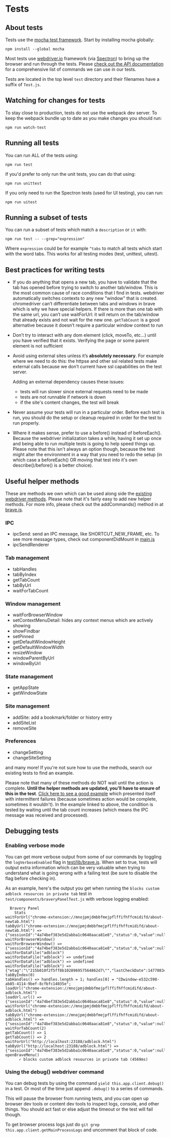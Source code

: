 # Tests

## About tests

Tests use the [mocha test framework](https://mochajs.org/). Start by installing mocha globally:

    npm install --global mocha

Most tests use [webdriver.io](http://webdriver.io/) framework (via [Spectron](https://github.com/electron/spectron)) to bring up the browser and run through the tests.
Please [check out the API documentation](http://webdriver.io/api.html) for a comprehensive list of commands we can use in our tests.

Tests are located in the top level `test` directory and their filenames have a suffix of `Test.js`.

## Watching for changes for tests

To stay close to production, tests do not use the webpack dev server.  To keep the webpack bundle up to date as you make changes you should run:

    npm run watch-test

## Running all tests
You can run ALL of the tests using:

    npm run test

If you'd prefer to only run the unit tests, you can do that using:

    npm run unittest

If you only need to run the Spectron tests (used for UI testing), you can run:

    npm run uitest

## Running a subset of tests

You can run a subset of tests which match a `description` or `it` with:

    npm run test -- --grep="expression"

Where `expression` could be for example `^tabs` to match all tests which start with the word tabs. This works for all testing modes (test, unittest, uitest).

## Best practices for writing tests

- If you do anything that opens a new tab, you have to validate that the tab has opened before trying to switch to
another tab/window. This is the most common cause of race conditions that I find in tests. webdriver automatically
switches contexts to any new "window" that is created. chromedriver can’t differentiate between tabs and windows in
brave which is why we have special helpers. If there is more than one tab with the same url, you can’t use waitForUrl:
it will return on the tab/window that already exists and not wait for the new one. `getTabCount` is a good alternative
because it doesn’t require a particular window context to run

- Don’t try to interact with any dom element (click, moveTo, etc…) until you have verified that it exists.
Verifying the page or some parent element is not sufficient

- Avoid using external sites unless it’s **absolutely necessary**. For example where we need to do this: the httpse and
other ssl related tests make external calls because we don’t current have ssl capabilities on the test server.

  Adding an external dependency causes these issues:
    - tests will run slower since external requests need to be made
    - tests are not runnable if network is down
    - if the site's content changes, the test will break

- Never assume your tests will run in a particular order. Before each test is run, you should do the setup or cleanup
required in order for the test to run properly.

- Where it makes sense, prefer to use a before() instead of beforeEach(). Because the webdriver initialization takes
a while, having it set up once and being able to run multiple tests is going to help speed things up. Please note that
this isn't always an option though, because the test might alter the environment in a way that you need to redo the setup
(in which case a beforeEach() OR moving that test into it's own describe()/before() is a better choice).

## Useful helper methods

These are methods we own which can be used along side the [existing webdriver methods](http://webdriver.io/api.html).
Please note that it's fairly easy to add new helper methods. For more info, please check out the addCommands()
method in at [brave.js](https://github.com/brave/browser-laptop/blob/master/test/lib/brave.js).

### IPC

- ipcSend: send an IPC message, like SHORTCUT_NEW_FRAME, etc. To see more message types, check out componentDidMount in [main.js](https://github.com/brave/browser-laptop/blob/master/js/components/main.js)
- ipcSendRenderer

### Tab management

- tabHandles
- tabByIndex
- getTabCount
- tabByUrl
- waitForTabCount

### Window management
- waitForBrowserWindow
- setContextMenuDetail: hides any context menus which are actively showing
- showFindbar
- setPinned
- getDefaultWindowHeight
- getDefaultWindowWidth
- resizeWindow
- windowParentByUrl
- windowByUrl

### State management
- getAppState
- getWindowState

### Site management
- addSite: add a bookmark/folder or history entry
- addSiteList
- removeSite

### Preferences
- changeSetting
- changeSiteSetting

and many more! If you're not sure how to use the methods, search our existing tests to find an example.

Please note that many of these methods do NOT wait until the action is complete. **Until the helper methods
are updated, you'll have to ensure of this in the test**. [Click here to see a good example](https://github.com/brave/browser-laptop/commit/f78430c6e9eed74d4f6c42a2fbed9bb97900de04#diff-a7970760e9f2ed32f13f98921d9f94cdL313)
which presented itself with intermittent failures (because sometimes action would be complete, sometimes it wouldn't).
In the example linked to above, the condition is tested by waiting until the tab count increases (which means
the IPC message was received and processed).

## Debugging tests

### Enabling verbose mode
You can get more verbose output from some of our commands by toggling the `logVerboseEnabled` flag in [test/lib/brave.js](https://github.com/brave/browser-laptop/blob/3ede178b5f4655e53e6c55a916c271a89f20317d/test/lib/brave.js#L17).
When set to true, tests will output extra information which can be very valuable when trying to understand what is going wrong with a failing test (be sure to disable the flag before checking in).

As an example, here's the output you get when running the `blocks custom adblock resources in private tab` test in `test/components/braveryPanelTest.js` with verbose logging enabled:
```
  Bravery Panel
    Stats
waitForUrl("chrome-extension://mnojpmjdmbbfmejpflffifhffcmidifd/about-newtab.html")
tabByUrl("chrome-extension://mnojpmjdmbbfmejpflffifhffcmidifd/about-newtab.html") => {"sessionId":"4a74bef383e5d2abba1c0640aaca81e8","status":0,"value":null}
waitForBrowserWindow()
waitForBrowserWindow() => {"sessionId":"4a74bef383e5d2abba1c0640aaca81e8","status":0,"value":null}
waitForDataFile("adblock")
waitForDataFile("adblock") => undefined
waitForDataFile("adblock") => undefined
waitForDataFile("adblock") => {"etag":"\"215b010f2f5ff8b102896957564862d7\"","lastCheckDate":1477083465282,"lastCheckVersion":"2"}
tabByIndex(0)
tabHandles() => handles.length = 1; handles[0] = "CDwindow-e532c598-ab85-4114-9bef-8cfbfc14035e";
loadUrl("chrome-extension://mnojpmjdmbbfmejpflffifhffcmidifd/about-adblock.html")
loadUrl.url() => {"sessionId":"4a74bef383e5d2abba1c0640aaca81e8","status":0,"value":null}
waitForUrl("chrome-extension://mnojpmjdmbbfmejpflffifhffcmidifd/about-adblock.html")
tabByUrl("chrome-extension://mnojpmjdmbbfmejpflffifhffcmidifd/about-adblock.html") => {"sessionId":"4a74bef383e5d2abba1c0640aaca81e8","status":0,"value":null}
waitForTabCount(2)
getTabCount() => 1
getTabCount() => 2
waitForUrl("http://localhost:23188/adblock.html")
tabByUrl("http://localhost:23188/adblock.html") => {"sessionId":"4a74bef383e5d2abba1c0640aaca81e8","status":0,"value":null}
openBraveMenu()
      ✓ blocks custom adblock resources in private tab (4569ms)
```

### Using the debug() webdriver command

You can debug tests by using the command `yield this.app.client.debug()` in a test.
Or most of the time just append `.debug()` to a series of commands.

This will pause the browser from running tests, and you can open up browser dev tools or content dev tools to inspect logs, console, and other things.
You should act fast or else adjust the timeout or the test will fail though.

To get browser process logs just do `git grep this.app.client.getMainProcessLogs` and uncomment that block of code.
